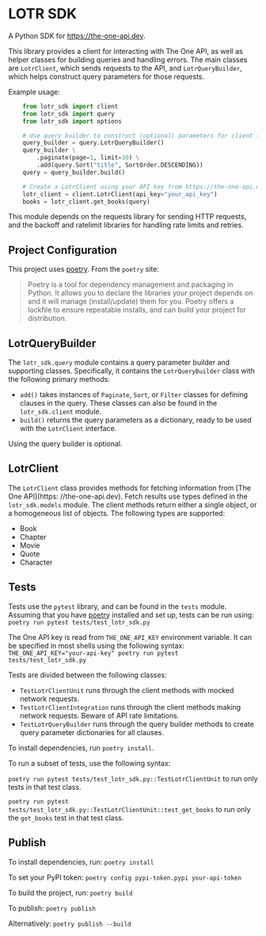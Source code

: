 # LOTR SDK

A Python SDK for https://the-one-api.dev.

This library provides a client for interacting with The One API, as well as
helper classes for building queries and handling errors. The main classes
are `LotrClient`, which sends requests to the API, and `LotrQueryBuilder`, which
helps construct query parameters for those requests.

Example usage:

```python
    from lotr_sdk import client
    from lotr_sdk import query
    from lotr_sdk import options

    # Use query builder to construct (optional) parameters for client fetch requests.
    query_builder = query.LotrQueryBuilder()
    query_builder \
        .paginate(page=1, limit=10) \
        .add(query.Sort("title", SortOrder.DESCENDING))
    query = query_builder.build()

    # Create a LotrClient using your API key from https://the-one-api.dev.
    lotr_client = client.LotrClient(api_key="your_api_key")
    books = lotr_client.get_books(query)
```

This module depends on the requests library for sending HTTP requests, and
the backoff and ratelimit libraries for handling rate limits and retries.

## Project Configuration

This project uses [poetry](https://python-poetry.org/docs/). From the `poetry` site:

> Poetry is a tool for dependency management and packaging in Python. It allows you to declare the
> libraries your project depends on and it will manage (install/update) them for you. Poetry offers
> a lockfile to ensure repeatable installs, and can build your project for distribution.

## LotrQueryBuilder

The `lotr_sdk.query` module contains a query parameter builder and supporting classes. Specifically,
it contains the `LotrQueryBuilder` class with the following primary methods:

- `add()` takes instances of `Paginate`, `Sort`, or `Filter` classes for defining clauses in the
  query. These classes can also be found in the `lotr_sdk.client` module.
- `build()` returns the query parameters as a dictionary, ready to be used with the `LotrClient`
  interface.
  
Using the query builder is optional.

## LotrClient

The `LotrClient` class provides methods for fetching information from [The One API](https:
//the-one-api.dev). Fetch results use types defined in the `lotr_sdk.models` module. The client
methods return either a single object, or a homogeneous list of objects. The following types are
supported:

- Book
- Chapter
- Movie
- Quote
- Character

## Tests

Tests use the `pytest` library, and can be found in the `tests` module. Assuming that you have
[poetry](https://python-poetry.org/docs/) installed and set up, tests can be run using:
`poetry run pytest tests/test_lotr_sdk.py`

The One API key is read from `THE_ONE_API_KEY` environment variable. It can be specified in most
shells using the following syntax:
`THE_ONE_API_KEY="your-api-key" poetry run pytest tests/test_lotr_sdk.py`

Tests are divided between the following classes:

- `TestLotrClientUnit` runs through the client methods with mocked network requests.
- `TestLotrClientIntegration` runs through the client methods making network requests. Beware of API
  rate limitations.
- `TestLotrQueryBuilder` runs through the query builder methods to create query parameter
  dictionaries for all clauses.

To install dependencies, run `poetry install`.

To run a subset of tests, use the following syntax:

`poetry run pytest tests/test_lotr_sdk.py::TestLotrClientUnit` to run only tests in that test class.

`poetry run pytest tests/test_lotr_sdk.py::TestLotrClientUnit::test_get_books` to run only the
`get_books` test in that test class.

## Publish
To install dependencies, run:
```poetry install```

To set your PyPI token:
```poetry config pypi-token.pypi your-api-token```

To build the project, run:
```poetry build```

To publish:
```poetry publish```

Alternatively:
```poetry publish --build```
